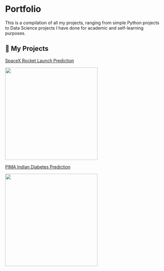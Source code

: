 # Portfolio

This is a compilation of all my projects, ranging from simple Python projects to Data Science projects I have done for academic and self-learning purposes. 

## 🚀 My Projects

[SpaceX Rocket Launch Prediction](https://github.com/hemz19-05/Capstone-Project---IBM-Data-Science)

<img src="https://www.politico.eu/cdn-cgi/image/width=1024,quality=80,onerror=redirect,format=auto/wp-content/uploads/2024/07/01/GettyImages-2158701421-scaled.jpg" width="300"/>


[PIMA Indian Diabetes Prediction](https://github.com/hemz19-05/PIMA-Indian-Diabetes-Prediction)

<img src="https://www.lanermc.org/hs-fs/hubfs/diabetes.jpeg?width=300&name=diabetes.jpeg" width="300"/>
